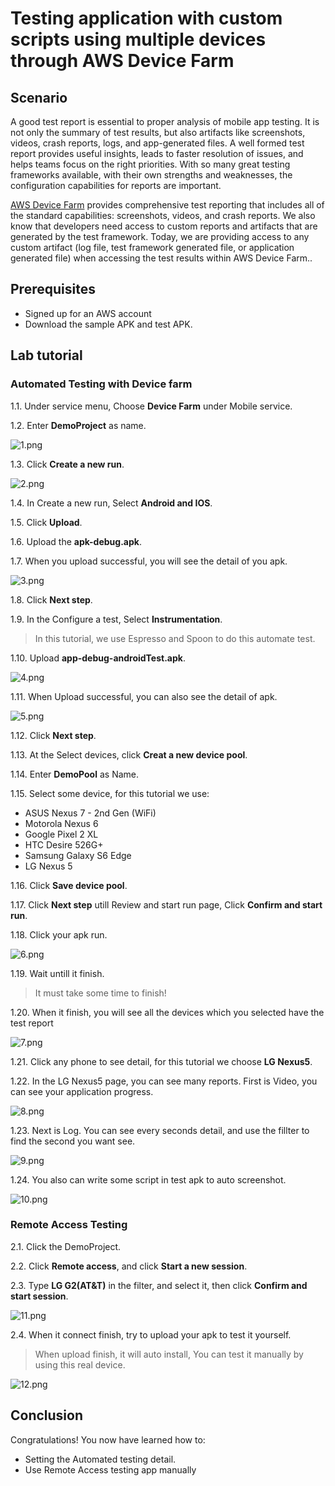 # Testing application with custom scripts using multiple devices through AWS Device Farm




## Scenario
A good test report is essential to proper analysis of mobile app testing. It is not only the summary of test results, but also artifacts like screenshots, videos, crash reports, logs, and app-generated files. A well formed test report provides useful insights, leads to faster resolution of issues, and helps teams focus on the right priorities. With so many great testing frameworks available, with their own strengths and weaknesses, the configuration capabilities for reports are important.

[AWS Device Farm](https://aws.amazon.com/device-farm/) provides comprehensive test reporting that includes all of the standard capabilities: screenshots, videos, and crash reports. We also know that developers need access to custom reports and artifacts that are generated by the test framework. Today, we are providing access to any custom artifact (log file, test framework generated file, or application generated file) when accessing the test results within AWS Device Farm..


## Prerequisites

* Signed up for an AWS account 
* Download the sample APK and test APK.



## Lab tutorial
### Automated Testing with Device farm
1.1. Under service menu, Choose **Device Farm** under Mobile service.

1.2. Enter **DemoProject** as name.

![1.png](/images/1.png)

1.3. Click **Create a new run**.

![2.png](/images/2.png)

1.4. In Create a new run, Select **Android and IOS**.

1.5. Click **Upload**.

1.6. Upload the **apk-debug.apk**.

1.7. When you upload successful, you will see the detail of you apk.

![3.png](/images/3.png)

1.8. Click **Next step**.

1.9. In the Configure a test, Select **Instrumentation**. 

> In this tutorial, we use Espresso and Spoon to do this automate test.

1.10. Upload **app-debug-androidTest.apk**.

![4.png](/images/4.png)

1.11. When Upload successful, you can also see the detail of apk.

![5.png](/images/5.png)

1.12. Click **Next step**.

1.13. At the Select devices, click **Creat a new device pool**.

1.14. Enter **DemoPool** as Name.

1.15. Select some device, for this tutorial we use:

* ASUS Nexus 7 - 2nd Gen (WiFi)
* Motorola Nexus 6
* Google Pixel 2 XL
* HTC Desire 526G+
* Samsung Galaxy S6 Edge
* LG Nexus 5

1.16. Click **Save device pool**.

1.17. Click **Next step** utill Review and start run page, Click **Confirm and start run**.

1.18. Click your apk run.

![6.png](/images/6.png)

1.19. Wait untill it finish.

>It must take some time to finish!

1.20. When it finish, you will see all the devices which you selected have the test report

![7.png](/images/7.png)

1.21. Click any phone to see detail, for this tutorial we choose **LG Nexus5**.

1.22. In the LG Nexus5 page, you can see many reports. First is Video, you can see your application progress.

![8.png](/images/8.png)

1.23. Next is Log. You can see every seconds detail, and use the fillter to find the second you want see.

![9.png](/images/9.png)

1.24. You also can write some script in test apk to auto screenshot.

![10.png](/images/10.png)


### Remote Access Testing

2.1. Click the DemoProject.

2.2. Click **Remote access**, and click **Start a new session**.

2.3. Type **LG G2(AT&T)** in the filter, and select it, then click **Confirm and start session**.

![11.png](/images/11.png)

2.4. When it connect finish, try to upload your apk to test it yourself.

>When upload finish, it will auto install, You can test it manually by using this real device.

![12.png](/images/12.png)


## Conclusion

Congratulations! You now have learned how to:
* Setting the Automated testing detail.
* Use Remote Access testing app manually



